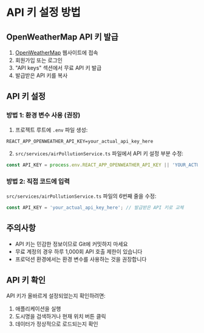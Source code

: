 # API 키 설정 방법

## OpenWeatherMap API 키 발급

1. [OpenWeatherMap](https://openweathermap.org/) 웹사이트에 접속
2. 회원가입 또는 로그인
3. "API keys" 섹션에서 무료 API 키 발급
4. 발급받은 API 키를 복사

## API 키 설정

### 방법 1: 환경 변수 사용 (권장)

1. 프로젝트 루트에 `.env` 파일 생성:
```
REACT_APP_OPENWEATHER_API_KEY=your_actual_api_key_here
```

2. `src/services/airPollutionService.ts` 파일에서 API 키 설정 부분 수정:
```typescript
const API_KEY = process.env.REACT_APP_OPENWEATHER_API_KEY || 'YOUR_ACTUAL_API_KEY';
```

### 방법 2: 직접 코드에 입력

`src/services/airPollutionService.ts` 파일의 6번째 줄을 수정:
```typescript
const API_KEY = 'your_actual_api_key_here'; // 발급받은 API 키로 교체
```

## 주의사항

- API 키는 민감한 정보이므로 Git에 커밋하지 마세요
- 무료 계정의 경우 하루 1,000회 API 호출 제한이 있습니다
- 프로덕션 환경에서는 환경 변수를 사용하는 것을 권장합니다

## API 키 확인

API 키가 올바르게 설정되었는지 확인하려면:
1. 애플리케이션을 실행
2. 도시명을 검색하거나 현재 위치 버튼 클릭
3. 데이터가 정상적으로 로드되는지 확인 